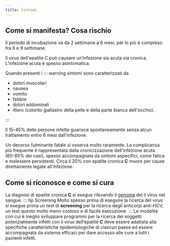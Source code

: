 ```yaml
---
title: Sintomi
---
```


## Come si manifesta? Cosa rischio

Il periodo di incubazione va da 2 settimane a 6 mesi, per lo più è compreso fra 6 e 9 settimane.

Il virus dell'epatite C può causare un’infezione sia acuta sia cronica. L’infezione acuta è spesso asintomatica.

Quando presenti i
::: warning sintomi sono caratterizzati da

- dolori muscolari
- nausea
- vomito
- febbre
- dolori addominali
- ittero (colorito giallastro della pelle e della parte bianca dell'occhio).

:::

Il 15-45% delle persone infette guarisce spontaneamente senza alcun trattamento entro 6 mesi dall’infezione.

Un decorso fulminante fatale si osserva molto raramente. La complicanza più frequente è rappresentata dalla cronicizzazione dell'infezione acuta (60-85% dei casi), spesso accompagnata da sintomi aspecifici, come fatica e malessere persistenti. Circa il 20% con epatite cronica **C** muore per cause direttamente legate all’infezione.

## Come si riconosce e come si cura

La diagnosi di epatite cronica **C** si esegue rilevando il [genoma](https://it.wikipedia.org/wiki/Genoma) del il virus nel sangue.
::: tip Screening
Molto spesso prima di eseguire la ricerca del virus si esegue prima un test di **screening** per la ricerca degli anticorpi anti-HCV, un test questo molto meno costoso e di facile esecuzione.
:::
Le modalità con cui è meglio sviluppare programmi per la ricerca dei soggetti potenzialmente infetti con il virus dell’epatite **C** deve essere adattata alla specifiche caratteristiche epidemiologiche di ciascun paese ed essere accompagnata da sistema efficaci per dare accesso alle cure a tutti i pazienti infetti.
